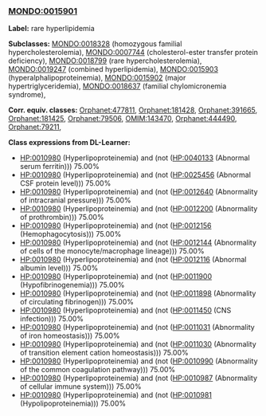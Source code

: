 
### [MONDO:0015901](http://purl.obolibrary.org/obo/MONDO_0015901)
**Label:** rare hyperlipidemia

**Subclasses:** [MONDO:0018328](http://purl.obolibrary.org/obo/MONDO_0018328) (homozygous familial hypercholesterolemia), [MONDO:0007744](http://purl.obolibrary.org/obo/MONDO_0007744) (cholesterol-ester transfer protein deficiency), [MONDO:0018799](http://purl.obolibrary.org/obo/MONDO_0018799) (rare hypercholesterolemia), [MONDO:0019247](http://purl.obolibrary.org/obo/MONDO_0019247) (combined hyperlipidemia), [MONDO:0015903](http://purl.obolibrary.org/obo/MONDO_0015903) (hyperalphalipoproteinemia), [MONDO:0015902](http://purl.obolibrary.org/obo/MONDO_0015902) (major hypertriglyceridemia), [MONDO:0018637](http://purl.obolibrary.org/obo/MONDO_0018637) (familial chylomicronemia syndrome), 

**Corr. equiv. classes:** [Orphanet:477811](http://www.orpha.net/ORDO/Orphanet_477811), [Orphanet:181428](http://www.orpha.net/ORDO/Orphanet_181428), [Orphanet:391665](http://www.orpha.net/ORDO/Orphanet_391665), [Orphanet:181425](http://www.orpha.net/ORDO/Orphanet_181425), [Orphanet:79506](http://www.orpha.net/ORDO/Orphanet_79506), [OMIM:143470](http://purl.obolibrary.org/obo/OMIM_143470), [Orphanet:444490](http://www.orpha.net/ORDO/Orphanet_444490), [Orphanet:79211](http://www.orpha.net/ORDO/Orphanet_79211), 

**Class expressions from DL-Learner:**

- [HP:0010980](http://purl.obolibrary.org/obo/HP_0010980) (Hyperlipoproteinemia) and (not ([HP:0040133](http://purl.obolibrary.org/obo/HP_0040133) (Abnormal serum ferritin))) 75.00%
- [HP:0010980](http://purl.obolibrary.org/obo/HP_0010980) (Hyperlipoproteinemia) and (not ([HP:0025456](http://purl.obolibrary.org/obo/HP_0025456) (Abnormal CSF protein level))) 75.00%
- [HP:0010980](http://purl.obolibrary.org/obo/HP_0010980) (Hyperlipoproteinemia) and (not ([HP:0012640](http://purl.obolibrary.org/obo/HP_0012640) (Abnormality of intracranial pressure))) 75.00%
- [HP:0010980](http://purl.obolibrary.org/obo/HP_0010980) (Hyperlipoproteinemia) and (not ([HP:0012200](http://purl.obolibrary.org/obo/HP_0012200) (Abnormality of prothrombin))) 75.00%
- [HP:0010980](http://purl.obolibrary.org/obo/HP_0010980) (Hyperlipoproteinemia) and (not ([HP:0012156](http://purl.obolibrary.org/obo/HP_0012156) (Hemophagocytosis))) 75.00%
- [HP:0010980](http://purl.obolibrary.org/obo/HP_0010980) (Hyperlipoproteinemia) and (not ([HP:0012144](http://purl.obolibrary.org/obo/HP_0012144) (Abnormality of cells of the monocyte/macrophage lineage))) 75.00%
- [HP:0010980](http://purl.obolibrary.org/obo/HP_0010980) (Hyperlipoproteinemia) and (not ([HP:0012116](http://purl.obolibrary.org/obo/HP_0012116) (Abnormal albumin level))) 75.00%
- [HP:0010980](http://purl.obolibrary.org/obo/HP_0010980) (Hyperlipoproteinemia) and (not ([HP:0011900](http://purl.obolibrary.org/obo/HP_0011900) (Hypofibrinogenemia))) 75.00%
- [HP:0010980](http://purl.obolibrary.org/obo/HP_0010980) (Hyperlipoproteinemia) and (not ([HP:0011898](http://purl.obolibrary.org/obo/HP_0011898) (Abnormality of circulating fibrinogen))) 75.00%
- [HP:0010980](http://purl.obolibrary.org/obo/HP_0010980) (Hyperlipoproteinemia) and (not ([HP:0011450](http://purl.obolibrary.org/obo/HP_0011450) (CNS infection))) 75.00%
- [HP:0010980](http://purl.obolibrary.org/obo/HP_0010980) (Hyperlipoproteinemia) and (not ([HP:0011031](http://purl.obolibrary.org/obo/HP_0011031) (Abnormality of iron homeostasis))) 75.00%
- [HP:0010980](http://purl.obolibrary.org/obo/HP_0010980) (Hyperlipoproteinemia) and (not ([HP:0011030](http://purl.obolibrary.org/obo/HP_0011030) (Abnormality of transition element cation homeostasis))) 75.00%
- [HP:0010980](http://purl.obolibrary.org/obo/HP_0010980) (Hyperlipoproteinemia) and (not ([HP:0010990](http://purl.obolibrary.org/obo/HP_0010990) (Abnormality of the common coagulation pathway))) 75.00%
- [HP:0010980](http://purl.obolibrary.org/obo/HP_0010980) (Hyperlipoproteinemia) and (not ([HP:0010987](http://purl.obolibrary.org/obo/HP_0010987) (Abnormality of cellular immune system))) 75.00%
- [HP:0010980](http://purl.obolibrary.org/obo/HP_0010980) (Hyperlipoproteinemia) and (not ([HP:0010981](http://purl.obolibrary.org/obo/HP_0010981) (Hypolipoproteinemia))) 75.00%


